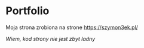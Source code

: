# Portfolio
Moja strona zrobiona na strone https://szymon3ek.pl/

*Wiem, kod strony nie jest zbyt ladny*
